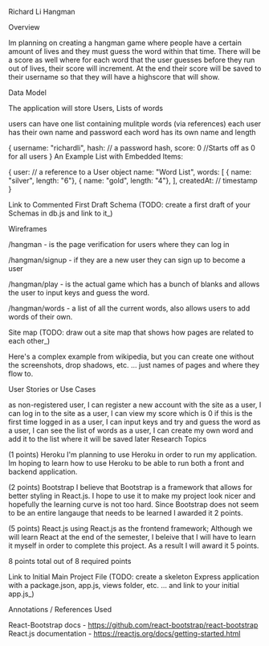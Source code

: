 Richard Li Hangman

Overview

Im planning on creating a hangman game where people have a certain amount of lives and they must guess the word within that time. There will be a score as well where for each word that the user guesses before they run out of lives, their score will increment. At the end their score will be saved to their username so that they will have a highscore that will show.

Data Model

The application will store Users, Lists of words

users can have one list containing mulitple words (via references)
each user has their own name and password
each word has its own name and length

{
username: "richardli",
hash: // a password hash,
score: 0 //Starts off as 0 for all users
}
An Example List with Embedded Items:

{
user: // a reference to a User object
name: "Word List",
words: [
{ name: "silver", length: "6"},
{ name: "gold", length: "4"},
],
createdAt: // timestamp
}

Link to Commented First Draft Schema
(TODO: create a first draft of your Schemas in db.js and link to it\_)

Wireframes

/hangman - is the page verification for users where they can log in

/hangman/signup - if they are a new user they can sign up to become a user

/hangman/play - is the actual game which has a bunch of blanks and allows the user to input keys and guess the word.

/hangman/words - a list of all the current words, also allows users to add words of their own.

Site map
(TODO: draw out a site map that shows how pages are related to each other\_)

Here's a complex example from wikipedia, but you can create one without the screenshots, drop shadows, etc. ... just names of pages and where they flow to.

User Stories or Use Cases

as non-registered user, I can register a new account with the site
as a user, I can log in to the site
as a user, I can view my score which is 0 if this is the first time logged in
as a user, I can input keys and try and guess the word
as a user, I can see the list of words
as a user, I can create my own word and add it to the list where it will be saved later
Research Topics

(1 points) Heroku
I'm planning to use Heroku in order to run my application. Im hoping to learn how to use Heroku to be able to run both a front and backend application.

(2 points) Bootstrap
I believe that Bootstrap is a framework that allows for better styling in
React.js. I hope to use it to make my project look nicer and hopefully
the learning curve is not too hard. Since Bootstrap does not seem to be
an entire langauge that needs to be learned I awarded it 2 points.

(5 points) React.js
using React.js as the frontend framework;
Although we will learn React at the end of the semester, I beleive that I will have to learn it myself in order to complete this project. As a result I will award it 5 points.

8 points total out of 8 required points

Link to Initial Main Project File
(TODO: create a skeleton Express application with a package.json, app.js, views folder, etc. ... and link to your initial app.js\_)

Annotations / References Used

React-Bootstrap docs - https://github.com/react-bootstrap/react-bootstrap
React.js documentation - https://reactjs.org/docs/getting-started.html
